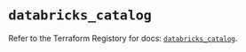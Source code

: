 # `databricks_catalog`

Refer to the Terraform Registory for docs: [`databricks_catalog`](https://registry.terraform.io/providers/databricks/databricks/1.20.0/docs/resources/catalog).
